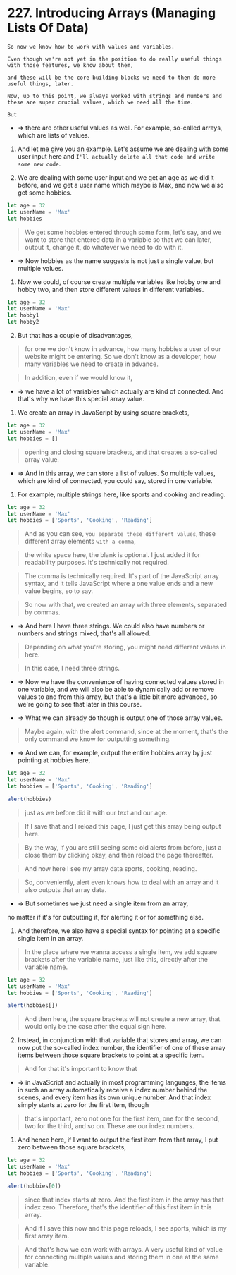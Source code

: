 # 227. Introducing Arrays (Managing Lists Of Data)

```
So now we know how to work with values and variables.

Even though we're not yet in the position to do really useful things with those features, we know about them,

and these will be the core building blocks we need to then do more useful things, later.

Now, up to this point, we always worked with strings and numbers and these are super crucial values, which we need all the time.

But
```

- => there are other useful values as well. For example, so-called arrays, which are lists of values.

1. And let me give you an example. Let's assume we are dealing with some user input here and `I'll actually delete all that code and write some new code`.

2. We are dealing with some user input and we get an age as we did it before, and we get a user name which maybe is Max, and now we also get some hobbies.

```js
let age = 32
let userName = 'Max'
let hobbies
```

> We get some hobbies entered through some form, let's say, and we want to store that entered data in a variable so that we can later, output it, change it, do whatever we need to do with it.

- => Now hobbies as the name suggests is not just a single value, but multiple values.

1. Now we could, of course create multiple variables like hobby one and hobby two, and then store different values in different variables.

```js
let age = 32
let userName = 'Max'
let hobby1
let hobby2
```

2. But that has a couple of disadvantages,

> for one we don't know in advance, how many hobbies a user of our website might be entering. So we don't know as a developer, how many variables we need to create in advance.

> In addition, even if we would know it,

- => we have a lot of variables which actually are kind of connected. And that's why we have this special array value.

1. We create an array in JavaScript by using square brackets,

```js
let age = 32
let userName = 'Max'
let hobbies = []
```

> opening and closing square brackets, and that creates a so-called array value.

- => And in this array, we can store a list of values. So multiple values, which are kind of connected, you could say, stored in one variable.

1. For example, multiple strings here, like sports and cooking and reading.

```js
let age = 32
let userName = 'Max'
let hobbies = ['Sports', 'Cooking', 'Reading']
```

> And as you can see, `you separate these different values`, these different array elements `with a comma`,

> the white space here, the blank is optional. I just added it for readability purposes. It's technically not required.

> The comma is technically required. It's part of the JavaScript array syntax, and it tells JavaScript where a one value ends and a new value begins, so to say.

> So now with that, we created an array with three elements, separated by commas.

- => And here I have three strings. We could also have numbers or numbers and strings mixed, that's all allowed.

> Depending on what you're storing, you might need different values in here.

> In this case, I need three strings.

- => Now we have the convenience of having connected values stored in one variable, and we will also be able to dynamically add or remove values to and from this array, but that's a little bit more advanced, so we're going to see that later in this course.

- => What we can already do though is output one of those array values.

> Maybe again, with the alert command, since at the moment, that's the only command we know for outputting something.

- => And we can, for example, output the entire hobbies array by just pointing at hobbies here,

```js
let age = 32
let userName = 'Max'
let hobbies = ['Sports', 'Cooking', 'Reading']

alert(hobbies)
```

> just as we before did it with our text and our age.

> If I save that and I reload this page, I just get this array being output here.

> By the way, if you are still seeing some old alerts from before, just a close them by clicking okay, and then reload the page thereafter.

> And now here I see my array data sports, cooking, reading.

> So, conveniently, alert even knows how to deal with an array and it also outputs that array data.

- => But sometimes we just need a single item from an array,

no matter if it's for outputting it, for alerting it or for something else.

1. And therefore, we also have a special syntax for pointing at a specific single item in an array.

> In the place where we wanna access a single item, we add square brackets after the variable name, just like this, directly after the variable name.

```js
let age = 32
let userName = 'Max'
let hobbies = ['Sports', 'Cooking', 'Reading']

alert(hobbies[])
```

> And then here, the square brackets will not create a new array, that would only be the case after the equal sign here.

2. Instead, in conjunction with that variable that stores and array, we can now put the so-called index number, the identifier of one of these array items between those square brackets to point at a specific item.

> And for that it's important to know that

- => in JavaScript and actually in most programming languages, the items in such an array automatically receive a index number behind the scenes, and every item has its own unique number. And that index simply starts at zero for the first item, though

> that's important, zero not one for the first item, one for the second, two for the third, and so on. These are our index numbers.

1. And hence here, if I want to output the first item from that array, I put zero between those square brackets,

```js
let age = 32
let userName = 'Max'
let hobbies = ['Sports', 'Cooking', 'Reading']

alert(hobbies[0])
```

> since that index starts at zero. And the first item in the array has that index zero. Therefore, that's the identifier of this first item in this array.

> And if I save this now and this page reloads, I see sports, which is my first array item.

> And that's how we can work with arrays. A very useful kind of value for connecting multiple values and storing them in one at the same variable.

